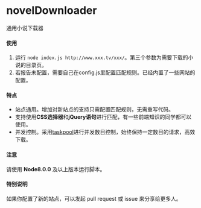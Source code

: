 # novelDownloader 
通用小说下载器

#### 使用

1. 运行 `node index.js http://www.xxx.tv/xxx/`。第三个参数为需要下载的小说的目录页。
2. 若报告未配置，需要自己在config.js里配置匹配规则。已经内置了一些网站的配置。

#### 特点

+ 站点通用。增加对新站点的支持只需配置匹配规则，无需重写代码。
+ 支持使用**CSS选择器**和**jQuery语句**进行匹配，有一些前端知识的同学都可以使用。
+ 并发控制。采用[taskpool](https://github.com/Pingze-github/taskpool)进行并发数目控制，始终保持一定数目的请求，高效下载。

#### 注意
请使用 **Node8.0.0** 及以上版本运行脚本。

#### 特别说明
如果你配置了新的站点，可以发起 pull request 或 issue 来分享给更多人。
